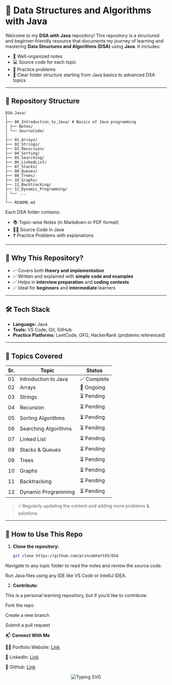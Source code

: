 # 📘 Data Structures and Algorithms with Java

Welcome to my **DSA with Java** repository! This repository is a structured and beginner-friendly resource that documents my journey of learning and mastering **Data Structures and Algorithms (DSA)** using **Java**. It includes:

- 📒 Well-organized notes
- 💻 Source code for each topic
- 🧠 Practice problems
- 📁 Clear folder structure starting from Java basics to advanced DSA topics

---

## 📁 Repository Structure

```
DSA-Java/
│
├── 00_Introduction_to_Java/ # Basics of Java programming
│ ├── Notes/
│ └── SourceCode/
│
├── 01_Arrays/
├── 02_Strings/
├── 03_Recursion/
├── 04_Sorting/
├── 05_Searching/
├── 06_LinkedList/
├── 07_Stacks/
├── 08_Queues/
├── 09_Trees/
├── 10_Graphs/
├── 11_Backtracking/
├── 12_Dynamic_Programming/
│ └── ...
│
└── README.md
```

Each DSA folder contains:
- 📚 Topic-wise Notes (in Markdown or PDF format)
- 👨‍💻 Source Code in Java
- ❓ Practice Problems with explanations

---

## 🚀 Why This Repository?

- ✅ Covers both **theory and implementation**
- ✅ Written and explained with **simple code and examples**
- ✅ Helps in **interview preparation** and **coding contests**
- ✅ Ideal for **beginners** and **intermediate** learners

---

## 🛠️ Tech Stack

- **Language:** Java
- **Tools:** VS Code, Git, GitHub
- **Practice Platforms:** LeetCode, GFG, HackerRank (problems referenced)

---

## 📌 Topics Covered

| Sr. | Topic                     | Status     |
|-----|---------------------------|------------|
| 01  | Introduction to Java      | ✅ Complete |
| 02  | Arrays                    | 🔄 Ongoing  |
| 03  | Strings                   | ⏳ Pending  |
| 04  | Recursion                 | ⏳ Pending  |
| 05  | Sorting Algorithms        | ⏳ Pending  |
| 06  | Searching Algorithms      | ⏳ Pending  |
| 07  | Linked List               | ⏳ Pending  |
| 08  | Stacks & Queues           | ⏳ Pending  |
| 09  | Trees                     | ⏳ Pending  |
| 10  | Graphs                    | ⏳ Pending  |
| 11  | Backtracking              | ⏳ Pending  |
| 12  | Dynamic Programming       | ⏳ Pending  |

> ⚡ Regularly updating the content and adding more problems & solutions.

---

## 📄 How to Use This Repo

1. **Clone the repository:**
   ```bash
   git clone https://github.com/princebhatt03/DSA
   
Navigate to any topic folder to read the notes and review the source code.

Run Java files using any IDE like VS Code or IntelliJ IDEA.

2. **Contribute:**

This is a personal learning repository, but if you’d like to contribute:

Fork the repo

Create a new branch

Submit a pull request

📬 **Connect With Me**

👨‍💻 Portfolio Website: [Link](https://princebhatt03.github.io/Portfolio)

💼 LinkedIn: [Link](https://www.linkedin.com/in/prince-bhatt-0958a725a)

🐙 GitHub: [Link](https://github.com/princebhatt03)

<p align="center"> <img src="https://readme-typing-svg.demolab.com?font=Fira+Code&weight=500&size=24&pause=1000&center=true&vCenter=true&width=435&lines=🙏+Thank+you+for+visiting+this+repository!;⭐+Don't+forget+to+Star+the+Repo+if+you+find+it+helpful!" alt="Typing SVG"> </p>
